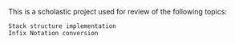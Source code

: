 This is a scholastic project used for review of the following topics:

    Stack structure implementation
    Infix Notation conversion
